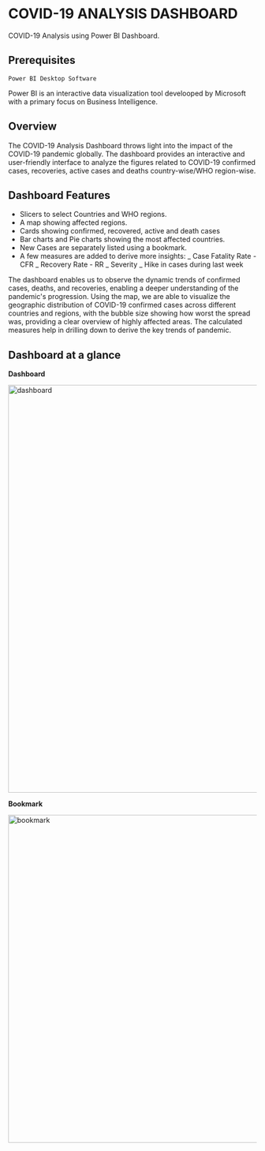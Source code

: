 # COVID-19 ANALYSIS DASHBOARD

COVID-19 Analysis using Power BI Dashboard.

## Prerequisites

```
Power BI Desktop Software
```
  Power BI is an interactive data visualization tool develooped by Microsoft with a primary focus on Business Intelligence.


## Overview
The COVID-19 Analysis Dashboard throws light into the impact of the COVID-19 pandemic globally. The dashboard provides an interactive and user-friendly interface to analyze the figures related to COVID-19 confirmed cases, recoveries, active cases and deaths country-wise/WHO region-wise.


## Dashboard Features

* Slicers to select Countries and WHO regions. 
* A map showing affected regions.
* Cards showing confirmed, recovered, active and death cases
* Bar charts and Pie charts showing the most affected countries.
* New Cases are separately listed using a bookmark.
* A few measures are added to derive more insights:
  _ Case Fatality Rate - CFR
  _ Recovery Rate - RR
  _ Severity
  _ Hike in cases during last week

The dashboard enables us to observe the dynamic trends of confirmed cases, deaths, and recoveries, enabling a deeper understanding of the pandemic's progression. Using the map, we are able to visualize the geographic distribution of COVID-19 confirmed cases across different countries and regions, with the bubble size showing how worst the spread was, providing a clear overview of highly affected areas. The calculated measures help in drilling down to derive the key trends of pandemic. 


## Dashboard at a glance

 **Dashboard** 

<img width="827" alt="dashboard" src="https://github.com/user-attachments/assets/6a7a9a14-c7d4-4e92-9677-807a618ff859">

                                                


**Bookmark** 

<img width="665" alt="bookmark" src="https://github.com/user-attachments/assets/005a9754-1def-48ed-b069-98b06f5e8c3e">

                                                  

